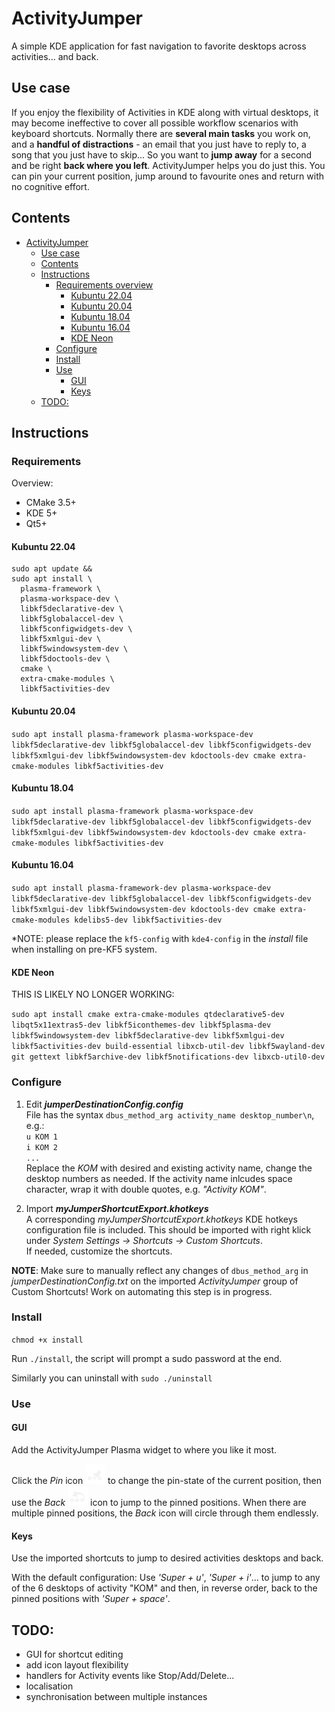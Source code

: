 # ActivityJumper
A simple KDE application for fast navigation to favorite desktops across activities... and back.

## Use case
If you enjoy the flexibility of Activities in KDE along with virtual desktops, it may become ineffective to cover all possible workflow scenarios with keyboard shortcuts. Normally there are **several main tasks** you work on, and a **handful of distractions** - an email that you just have to reply to, a song that you just have to skip... So you want to **jump away** for a second and be right **back where you left**. ActivityJumper helps you do just this. You can pin your current position, jump around to favourite ones and return with no cognitive effort.

## Contents

- [ActivityJumper](#activityjumper)
  - [Use case](#use-case)
  - [Contents](#contents)
  - [Instructions](#instructions)
    - [Requirements overview](#requirements-overview)
      - [Kubuntu 22.04](#kubuntu-2204)
      - [Kubuntu 20.04](#kubuntu-2004)
      - [Kubuntu 18.04](#kubuntu-1804)
      - [Kubuntu 16.04](#kubuntu-1604)
      - [KDE Neon](#kde-neon)
    - [Configure](#configure)
    - [Install](#install)
    - [Use](#use)
      - [GUI](#gui)
      - [Keys](#keys)
  - [TODO:](#todo)

## Instructions

### Requirements

Overview:

- CMake 3.5+
- KDE 5+
- Qt5+

#### Kubuntu 22.04
```
sudo apt update &&
sudo apt install \
  plasma-framework \
  plasma-workspace-dev \
  libkf5declarative-dev \
  libkf5globalaccel-dev \
  libkf5configwidgets-dev \
  libkf5xmlgui-dev \
  libkf5windowsystem-dev \
  libkf5doctools-dev \
  cmake \
  extra-cmake-modules \
  libkf5activities-dev
```

#### Kubuntu 20.04

`sudo apt install plasma-framework plasma-workspace-dev libkf5declarative-dev libkf5globalaccel-dev libkf5configwidgets-dev libkf5xmlgui-dev libkf5windowsystem-dev kdoctools-dev cmake extra-cmake-modules libkf5activities-dev`

#### Kubuntu 18.04

`sudo apt install plasma-framework plasma-workspace-dev libkf5declarative-dev libkf5globalaccel-dev libkf5configwidgets-dev libkf5xmlgui-dev libkf5windowsystem-dev kdoctools-dev cmake extra-cmake-modules libkf5activities-dev`

#### Kubuntu 16.04
`sudo apt install plasma-framework-dev plasma-workspace-dev libkf5declarative-dev libkf5globalaccel-dev libkf5configwidgets-dev libkf5xmlgui-dev libkf5windowsystem-dev kdoctools-dev cmake extra-cmake-modules kdelibs5-dev libkf5activities-dev`

*NOTE: please replace the `kf5-config` with `kde4-config` in the *install* file when installing on pre-KF5 system.

#### KDE Neon
THIS IS LIKELY NO LONGER WORKING:

`sudo apt install cmake extra-cmake-modules qtdeclarative5-dev libqt5x11extras5-dev libkf5iconthemes-dev libkf5plasma-dev libkf5windowsystem-dev libkf5declarative-dev libkf5xmlgui-dev libkf5activities-dev build-essential libxcb-util-dev libkf5wayland-dev git gettext libkf5archive-dev libkf5notifications-dev libxcb-util0-dev`

### Configure
1. Edit ***jumperDestinationConfig.config***  
File has the syntax `dbus_method_arg activity_name desktop_number\n`, e.g.:  
`u KOM 1`  
`i KOM 2`  
`...`  
Replace the *KOM* with desired and existing activity name, change the desktop numbers as needed. If the activity name inlcudes space character, wrap it with double quotes, e.g. *"Activity KOM"*.


2. Import ***myJumperShortcutExport.khotkeys***  
A corresponding *myJumperShortcutExport.khotkeys* KDE hotkeys configuration file is included. This should be imported with right klick under *System Settings -> Shortcuts -> Custom Shortcuts*.  
If needed, customize the shortcuts.

**NOTE**: Make sure to manually reflect any changes of `dbus_method_arg` in *jumperDestinationConfig.txt* on the imported *ActivityJumper* group of Custom Shortcuts! Work on automating this step is in progress.

### Install

`chmod +x install`

Run `./install`, the script will prompt a sudo password at the end.

Similarly you can uninstall with `sudo ./uninstall`

### Use

#### GUI

Add the ActivityJumper Plasma widget to where you like it most.

Click the *Pin* icon ![](package/icons/breeze/apps/16/ajumper-pin.svg) to change the pin-state of the current position, then use the *Back* ![](package/icons/breeze/apps/16/ajumper-back.svg) icon to jump to the pinned positions. When there are multiple pinned positions, the *Back* icon will circle through them endlessly.

#### Keys
Use the imported shortcuts to jump to desired activities desktops and back.

With the default configuration:
Use *'Super + u'*, *'Super + i'*... to jump to any of the 6 desktops of activity "KOM" and then, in reverse order, back to the pinned positions with *'Super + space'*.

## TODO:
 - GUI for shortcut editing
 - add icon layout flexibility
 - handlers for Activity events like Stop/Add/Delete...
 - localisation
 - synchronisation between multiple instances 
